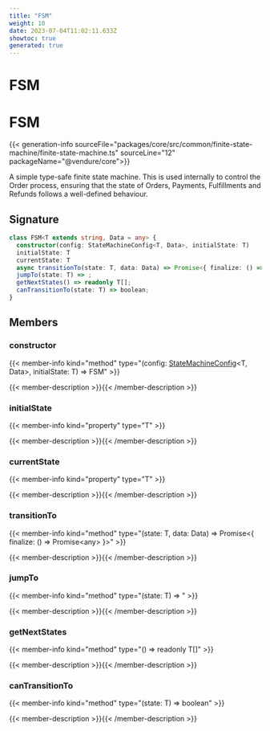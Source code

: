 ```yaml
---
title: "FSM"
weight: 10
date: 2023-07-04T11:02:11.633Z
showtoc: true
generated: true
---
```

<!-- This file was generated from the Vendure source. Do not modify. Instead, re-run the "docs:build" script -->

# FSM
<div class="symbol">


# FSM

{{< generation-info sourceFile="packages/core/src/common/finite-state-machine/finite-state-machine.ts" sourceLine="12" packageName="@vendure/core">}}

A simple type-safe finite state machine. This is used internally to control the Order process, ensuring that
the state of Orders, Payments, Fulfillments and Refunds follows a well-defined behaviour.

## Signature

```TypeScript
class FSM<T extends string, Data = any> {
  constructor(config: StateMachineConfig<T, Data>, initialState: T)
  initialState: T
  currentState: T
  async transitionTo(state: T, data: Data) => Promise<{ finalize: () => Promise<any> }>;
  jumpTo(state: T) => ;
  getNextStates() => readonly T[];
  canTransitionTo(state: T) => boolean;
}
```
## Members

### constructor

{{< member-info kind="method" type="(config: <a href='/typescript-api/state-machine/state-machine-config#statemachineconfig'>StateMachineConfig</a>&#60;T, Data&#62;, initialState: T) => FSM"  >}}

{{< member-description >}}{{< /member-description >}}

### initialState

{{< member-info kind="property" type="T"  >}}

{{< member-description >}}{{< /member-description >}}

### currentState

{{< member-info kind="property" type="T"  >}}

{{< member-description >}}{{< /member-description >}}

### transitionTo

{{< member-info kind="method" type="(state: T, data: Data) => Promise&#60;{ finalize: () =&#62; Promise&#60;any&#62; }&#62;"  >}}

{{< member-description >}}{{< /member-description >}}

### jumpTo

{{< member-info kind="method" type="(state: T) => "  >}}

{{< member-description >}}{{< /member-description >}}

### getNextStates

{{< member-info kind="method" type="() => readonly T[]"  >}}

{{< member-description >}}{{< /member-description >}}

### canTransitionTo

{{< member-info kind="method" type="(state: T) => boolean"  >}}

{{< member-description >}}{{< /member-description >}}


</div>
